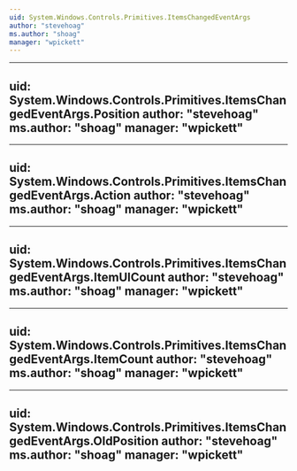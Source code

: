 ```yaml
---
uid: System.Windows.Controls.Primitives.ItemsChangedEventArgs
author: "stevehoag"
ms.author: "shoag"
manager: "wpickett"
---
```


---
uid: System.Windows.Controls.Primitives.ItemsChangedEventArgs.Position
author: "stevehoag"
ms.author: "shoag"
manager: "wpickett"
---

---
uid: System.Windows.Controls.Primitives.ItemsChangedEventArgs.Action
author: "stevehoag"
ms.author: "shoag"
manager: "wpickett"
---

---
uid: System.Windows.Controls.Primitives.ItemsChangedEventArgs.ItemUICount
author: "stevehoag"
ms.author: "shoag"
manager: "wpickett"
---

---
uid: System.Windows.Controls.Primitives.ItemsChangedEventArgs.ItemCount
author: "stevehoag"
ms.author: "shoag"
manager: "wpickett"
---

---
uid: System.Windows.Controls.Primitives.ItemsChangedEventArgs.OldPosition
author: "stevehoag"
ms.author: "shoag"
manager: "wpickett"
---
